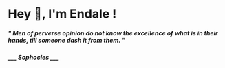 <h1 title="head"> Hey 👋, I'm Endale !</h1>

**<h5><i>" Men of perverse opinion do not know the excellence of what is in their hands, till someone dash it from them. "</i></h5>**

*<b>___ Sophocles ___</b>*
